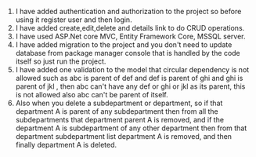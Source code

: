 1. I have added authentication and authorization to the project so before using it register user and then login.
2. I have added create,edit,delete and details link to do CRUD operations.
3. I have used ASP.Net core MVC, Entity Framework Core, MSSQL server.
4. I have added migration to the project and you don't need to update database from package manager console that is handled by the code itself so just run the project.
5. I have added one validation to the model that circular dependency is not allowed such as abc is parent of def and def is parent of ghi and ghi is parent of jkl , then abc can't have any def or ghi or jkl as its parent,
this is not allowed also abc can't be parent of itself.
6.  Also when you delete a subdepartment or department, so if that department A is parent of any subdepartment then from all the subdepartments that department parent A is removed, and if the department A is subdepartment of any
other department then from that department subdepartment list department A is removed, and then finally department A is deleted.

